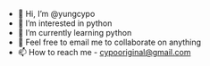 - 👋 Hi, I’m @yungcypo
- 👀 I’m interested in python
- 🌱 I’m currently learning python
- 💞️ Feel free to email me to collaborate on anything
- 📫 How to reach me - cypooriginal@gmail.com

<!---
cypo808/cypo808 is a ✨ special ✨ repository because its `README.md` (this file) appears on your GitHub profile.
You can click the Preview link to take a look at your changes.
--->
